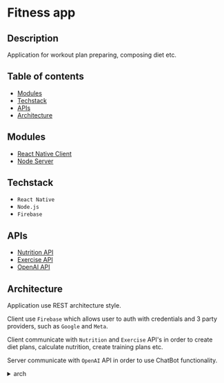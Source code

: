 # Fitness app

## Description

Application for workout plan preparing, composing diet etc.

## Table of contents

- [Modules](#modules)
- [Techstack](#techstack)
- [APIs](#apis)
- [Architecture](#architecture)

## Modules

- [React Native Client](./react-native-fit-health-ui/)
- [Node Server](./node-fit-health-api/)

## Techstack

- `React Native`
- `Node.js`
- `Firebase`

## APIs

- [Nutrition API](https://www.edamam.com/)
- [Exercise API](https://rapidapi.com/mortimerbrian135/api/exerciseapi3)
- [OpenAI API](https://platform.openai.com/docs/guides/completion)

## Architecture

Application use REST architecture style.

Client use `Firebase` which allows user to auth with credentials and 3 party providers, such as `Google` and `Meta`.

Client communicate with `Nutrition` and `Exercise` API's in order to create diet plans, calculate nutrition, create training plans etc.

Server communicate with `OpenAI` API in order to use ChatBot functionality.

<details>

<summary>arch</summary>

<img src="./.github/img/app-arch.png" />

</details>
